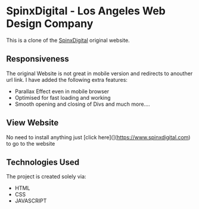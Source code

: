 # SpinxDigital - Los Angeles Web Design Company
 This is a clone of the [SpinxDigital](https://www.spinxdigital.com) original website.


## Responsiveness
The original Website is not great in mobile version and redirects to anouther url link.
I have added the following extra features:
* Parallax Effect even in mobile browser
* Optimised for fast loading and working
* Smooth opening and closing of Divs
and much more....

## View Website 
No need to install anything just [click here](](https://www.spinxdigital.com) to go to the website

## Technologies Used 
The project is created solely via: 
* HTML 
* CSS 
* JAVASCRIPT
